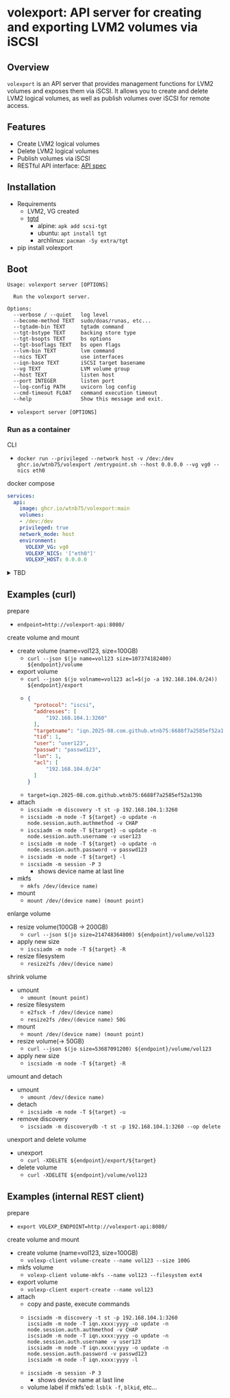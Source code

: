 # volexport: API server for creating and exporting LVM2 volumes via iSCSI

## Overview

`volexport` is an API server that provides management functions for LVM2 volumes and exposes them via iSCSI. It allows you to create and delete LVM2 logical volumes, as well as publish volumes over iSCSI for remote access.

## Features

- Create LVM2 logical volumes
- Delete LVM2 logical volumes
- Publish volumes via iSCSI
- RESTful API interface: [API spec](https://wtnb75.github.io/volexport/api/)

## Installation

- Requirements
    - LVM2, VG created
    - [tgtd](https://github.com/fujita/tgt)
        - alpine: `apk add scsi-tgt`
        - ubuntu: `apt install tgt`
        - archlinux: `pacman -Sy extra/tgt`
- pip install volexport

## Boot

```plaintext
Usage: volexport server [OPTIONS]

  Run the volexport server.

Options:
  --verbose / --quiet   log level
  --become-method TEXT  sudo/doas/runas, etc...
  --tgtadm-bin TEXT     tgtadm command
  --tgt-bstype TEXT     backing store type
  --tgt-bsopts TEXT     bs options
  --tgt-bsoflags TEXT   bs open flags
  --lvm-bin TEXT        lvm command
  --nics TEXT           use interfaces
  --iqn-base TEXT       iSCSI target basename
  --vg TEXT             LVM volume group
  --host TEXT           listen host
  --port INTEGER        listen port
  --log-config PATH     uvicorn log config
  --cmd-timeout FLOAT   command execution timeout
  --help                Show this message and exit.
```

- `volexport server [OPTIONS]`

### Run as a container

CLI

- `docker run --privileged --network host -v /dev:/dev ghcr.io/wtnb75/volexport /entrypoint.sh --host 0.0.0.0 --vg vg0 --nics eth0`

docker compose

```yaml
services:
  api:
    image: ghcr.io/wtnb75/volexport:main
    volumes:
    - /dev:/dev
    privileged: true
    network_mode: host
    environment:
      VOLEXP_VG: vg0
      VOLEXP_NICS: '["eth0"]'
      VOLEXP_HOST: 0.0.0.0
```

<details>
<summary>TBD</summary>

k8s

```yaml
apiVersion: v1
kind: Pod
metadata:
  name: volexport
spec:
  securityContext:
    runAsUser: 0
  nodeSelector:
    volexp: iscsi  # set this label to volexp node
  containers:
    - name: volexport
      image: ghcr.io/wtnb75/volexport:main
      hostNetwork: true
      securityContext:
        privileged: true
      volumeMounts:
        - name: devdir
          mountPath: /dev
          readOnly: false
      ports:
        - name: api
          containerPort: 8080
          protocol: TCP
        - name: iscsi
          containerPort: 3260
          protocol: TCP
      env:
        - name: VOLEXP_VG
          value: "vg0"
        - name: VOLEXP_NICS
          value: '["eth0"]'
        - name: VOLEXP_HOST
          value: 0.0.0.0
  volumes:
  - name: devdir
    hostPath:
      path: /dev
```

helm

- `helm install volexport helm`

</details>

## Examples (curl)

prepare

- `endpoint=http://volexport-api:8080/`

create volume and mount

- create volume (name=vol123, size=100GB)
    - `curl --json $(jo name=vol123 size=107374182400) ${endpoint}/volume`
- export volume
    - `curl --json $(jo volname=vol123 acl=$(jo -a 192.168.104.0/24)) ${endpoint}/export`
    - ```json
      {
        "protocol": "iscsi",
        "addresses": [
            "192.168.104.1:3260"
        ],
        "targetname": "iqn.2025-08.com.github.wtnb75:6688f7a2585ef52a139b",
        "tid": 1,
        "user": "user123",
        "passwd": "passwd123",
        "lun": 1,
        "acl": [
            "192.168.104.0/24"
        ]
      }
      ```
    - `target=iqn.2025-08.com.github.wtnb75:6688f7a2585ef52a139b`
- attach
    - `iscsiadm -m discovery -t st -p 192.168.104.1:3260`
    - `iscsiadm -m node -T ${target} -o update -n node.session.auth.authmethod -v CHAP`
    - `iscsiadm -m node -T ${target} -o update -n node.session.auth.username -v user123`
    - `iscsiadm -m node -T ${target} -o update -n node.session.auth.password -v passwd123`
    - `iscsiadm -m node -T ${target} -l`
    - `iscsiadm -m session -P 3`
        - shows device name at last line
- mkfs
    - `mkfs /dev/(device name)`
- mount
    - `mount /dev/(device name) (mount point)`

enlarge volume

- resize volume(100GB -> 200GB)
    - `curl --json $(jo size=214748364800) ${endpoint}/volume/vol123`
- apply new size
    - `iscsiadm -m node -T ${target} -R`
- resize filesystem
    - `resize2fs /dev/(device name)`

shrink volume

- umount
    - `umount (mount point)`
- resize filesystem
    - `e2fsck -f /dev/(device name)`
    - `resize2fs /dev/(device name) 50G`
- mount
    - `mount /dev/(device name) (mount point)`
- resize volume(-> 50GB)
    - `curl --json $(jo size=53687091200) ${endpoint}/volume/vol123`
- apply new size
    - `iscsiadm -m node -T ${target} -R`

umount and detach

- umount
    - `umount /dev/(device name)`
- detach
    - `iscsiadm -m node -T ${target} -u`
- remove discovery
    - `iscsiadm -m discoverydb -t st -p 192.168.104.1:3260 --op delete`

unexport and delete volume

- unexport
    - `curl -XDELETE ${endpoint}/export/${target}`
- delete volume
    - `curl -XDELETE ${endpoint}/volume/vol123`

## Examples (internal REST client)

prepare

- `export VOLEXP_ENDPOINT=http://volexport-api:8080/`

create volume and mount

- create volume (name=vol123, size=100GB)
    - `volexp-client volume-create --name vol123 --size 100G`
- mkfs volume
    - `volexp-client volume-mkfs --name vol123 --filesystem ext4`
- export volume
    - `volexp-client export-create --name vol123`
- attach
    - copy and paste, execute commands
    - ```
      iscsiadm -m discovery -t st -p 192.168.104.1:3260
      iscsiadm -m node -T iqn.xxxx:yyyy -o update -n node.session.auth.authmethod -v CHAP
      iscsiadm -m node -T iqn.xxxx:yyyy -o update -n node.session.auth.username -v user123
      iscsiadm -m node -T iqn.xxxx:yyyy -o update -n node.session.auth.password -v passwd123
      iscsiadm -m node -T iqn.xxxx:yyyy -l
      ```
    - `iscsiadm -m session -P 3`
        - shows device name at last line
    - volume label if mkfs'ed: `lsblk -f`, `blkid`, etc...

